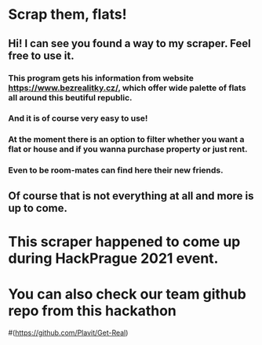 # Scrap them, flats!
## Hi! I can see you found a way to my scraper. Feel free to use it.
### This program gets his information from website https://www.bezrealitky.cz/, which offer wide palette of flats all around this beutiful republic.
### And it is of course very easy  to use!
### At the moment there is an option to filter whether you want a flat or house and if you wanna purchase property or just rent.
### Even to be room-mates can find here their new friends.
## Of course that is not everything at all and more is up to come. 

# This scraper happened to come up during HackPrague 2021 event.
# You can also check our team github repo from this hackathon 
#(https://github.com/Plavit/Get-Real)
